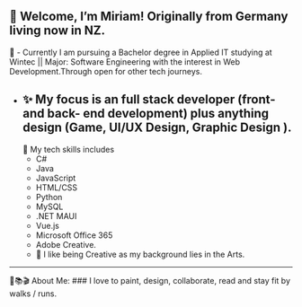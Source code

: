 👋
Welcome, I’m Miriam!
Originally from Germany living now in NZ.
 -
👀 - 
Currently I am pursuing a Bachelor degree in Applied IT studying at Wintec || Major: Software Engineering with the interest in Web Development.Through open for other tech journeys.
  
- ✨ My focus is an full stack developer (front- and back- end development) plus anything design (Game, UI/UX Design,
  Graphic Design ).
  -
  🧩 My tech skills includes
  - C#
  - Java
  - JavaScript
  - HTML/CSS
  - Python
  - MySQL
  - .NET MAUI
  - Vue.js
  - Microsoft Office 365
  - Adobe Creative.
  - 🎨 I like being Creative as my background lies in the Arts.
  
**********************************************************************************************************************************************
🏹📚🎬 About Me: ### I love to paint, design, collaborate, read and stay fit by walks / runs.


